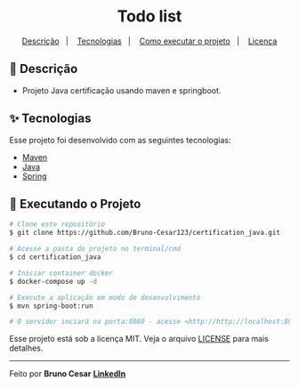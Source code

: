 <h1 align="center">Todo list</h1>

<p align="center">
  <a href="#-descricao">Descrição</a>&nbsp;&nbsp;&nbsp;|&nbsp;&nbsp;&nbsp;
  <a href="#-tecnologias">Tecnologias</a>&nbsp;&nbsp;&nbsp;|&nbsp;&nbsp;&nbsp;
  <a href="#-executando-o-projeto">Como executar o projeto</a>&nbsp;&nbsp;&nbsp;|&nbsp;&nbsp;&nbsp;
  <a href="#-licença">Licença</a>
</p>

## 📜 Descrição

- Projeto Java certificação usando maven e springboot.


## ✨ Tecnologias

Esse projeto foi desenvolvido com as seguintes tecnologias:

- [Maven](https://maven.apache.org/what-is-maven.html)
- [Java](https://www.java.com/)
- [Spring](https://spring.io/projects/spring-boot)



## 🎲 Executando o Projeto

```bash
# Clone este repositório
$ git clone https://github.com/Bruno-Cesar123/certification_java.git

# Acesse a pasta do projeto no terminal/cmd
$ cd certification_java

# Iniciar container docker
$ docker-compose up -d

# Execute a aplicação em modo de desenvolvimento
$ mvn spring-boot:run

# O servidor inciará na porta:8080 - acesse <http://http://localhost:8080>

```

Esse projeto está sob a licença MIT. Veja o arquivo [LICENSE](license) para mais detalhes.

---

Feito por **Bruno Cesar** [**LinkedIn**](https://www.linkedin.com/in/bruno-cesar-b0039715a/)
